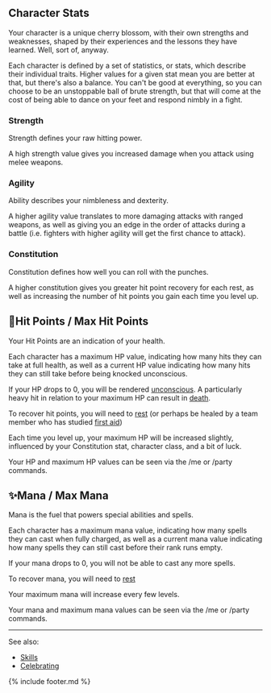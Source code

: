 ## Character Stats

Your character is a unique cherry blossom, with their own strengths and weaknesses, shaped by their experiences and the lessons they have learned. Well, sort of, anyway. 

Each character is defined by a set of statistics, or stats, which describe their individual traits. Higher values for a given stat mean you are better at that, but there's also a balance. You can't be good at everything, so you can choose to be an unstoppable ball of brute strength, but that will come at the cost of being able to dance on your feet and respond nimbly in a fight. 

### Strength
Strength defines your raw hitting power.

A high strength value gives you increased damage when you attack using melee weapons.

### Agility
Ability describes your nimbleness and dexterity.

A higher agility value translates to more damaging attacks with ranged weapons, as well as giving you an edge in the order of attacks during a battle (i.e. fighters with higher agility will get the first chance to attack).

### Constitution
Constitution defines how well you can roll with the punches.

A higher constitution gives you greater hit point recovery for each rest, as well as increasing the number of hit points you gain each time you level up.

## 💚Hit Points / Max Hit Points
Your Hit Points are an indication of your health.

Each character has a maximum HP value, indicating how many hits they can take at full health, as well as a current HP value indicating how many hits they can still take before being knocked unconscious.

If your HP drops to 0, you will be rendered [unconscious](../unconscious.md). A particularly heavy hit in relation to your maximum HP can result in [death](../death.md).

To recover hit points, you will need to [rest](../locations/inn/rest.md) (or perhaps be healed by a team member who has studied [first aid](../locations/trade_school/skills/first_aid.md))

Each time you level up, your maximum HP will be increased slightly, influenced by your Constitution stat, character class, and a bit of luck.

Your HP and maximum HP values can be seen via the /me or /party commands.

## ✨Mana / Max Mana
Mana is the fuel that powers special abilities and spells.

Each character has a maximum mana value, indicating how many spells they can cast when fully charged, as well as a current mana value indicating how many spells they can still cast before their rank runs empty.

If your mana drops to 0, you will not be able to cast any more spells.

To recover mana, you will need to [rest](../locations/inn/rest.md)

Your maximum mana will increase every few levels.

Your mana and maximum mana values can be seen via the /me or /party commands.

---

See also:
 - [Skills](../locations/trade_school/study.md)
 - [Celebrating](celebrating.md)

{% include footer.md %}
